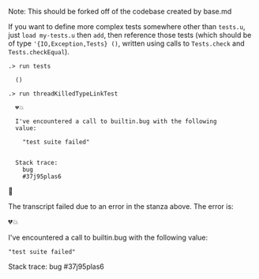 
Note: This should be forked off of the codebase created by base.md

If you want to define more complex tests somewhere other than `tests.u`, just `load my-tests.u` then `add`,
then reference those tests (which should be of type `'{IO,Exception,Tests} ()`, written using calls
to `Tests.check` and `Tests.checkEqual`).

```ucm
.> run tests

  ()

```
```ucm
.> run threadKilledTypeLinkTest

  💔💥
  
  I've encountered a call to builtin.bug with the following
  value:
  
    "test suite failed"
  
  
  Stack trace:
    bug
    #37j95plas6

```



🛑

The transcript failed due to an error in the stanza above. The error is:


  💔💥
  
  I've encountered a call to builtin.bug with the following
  value:
  
    "test suite failed"
  
  
  Stack trace:
    bug
    #37j95plas6


